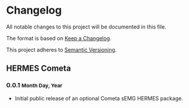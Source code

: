 # Changelog

All notable changes to this project will be documented in this file.

The format is based on [Keep a Changelog](https://keepachangelog.com/en/1.0.0/).

This project adheres to [Semantic Versioning](https://semver.org/spec/v2.0.0.html).

## HERMES Cometa

### 0.0.1 <small>Month Day, Year</small>
- Initial public release of an optional Cometa sEMG HERMES package.
